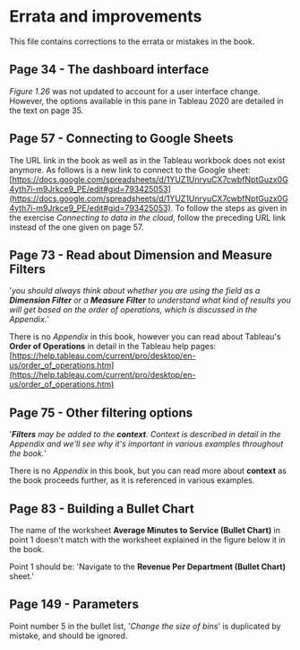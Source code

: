 # Errata and improvements
This file contains corrections to the errata or mistakes in the book.

## Page 34 - The dashboard interface

*Figure 1.26* was not updated to account for a user interface change. However, the options available in this pane in Tableau 2020 are detailed in the text on page 35.

## Page 57 - Connecting to Google Sheets

The URL link in the book as well as in the Tableau workbook does not exist anymore. As follows is a new link to connect to the Google sheet: [https://docs.google.com/spreadsheets/d/1YUZ1UnryuCX7cwbfNptGuzx0G4yth7i-m9Jrkce9_PE/edit#gid=793425053](https://docs.google.com/spreadsheets/d/1YUZ1UnryuCX7cwbfNptGuzx0G4yth7i-m9Jrkce9_PE/edit#gid=793425053).
To follow the steps as given in the exercise *Connecting to data in the cloud*, follow the preceding URL link instead of the one given on page 57. 

## Page 73 - Read about Dimension and Measure Filters

'*you should always think about whether you are using the field as a 
**Dimension Filter** or a **Measure Filter** to understand what kind of 
results you will get based on the order of operations, which is 
discussed in the Appendix.*'

There is no *Appendix* in this book, however you can read about Tableau's **Order of Operations** in detail in the Tableau help pages: [https://help.tableau.com/current/pro/desktop/en-us/order_of_operations.htm](https://help.tableau.com/current/pro/desktop/en-us/order_of_operations.htm)


## Page 75 - Other filtering options

'_**Filters** may be added to the **context**. Context is described in detail in the
Appendix and we'll see why it's important in various examples throughout
the book._'

There is no *Appendix* in this book, but you can read more about **context** as the book proceeds further, as it is referenced in various examples.

## Page 83 - Building a Bullet Chart

The name of the worksheet **Average Minutes to Service (Bullet Chart)** in point 1 doesn't match with the worksheet explained in the figure below it in the book. 

Point 1 should be: 'Navigate to the **Revenue Per Department (Bullet Chart)** sheet.'

## Page 149 - Parameters
Point number 5 in the bullet list, '*Change the size of bins*' is duplicated by mistake, and should be ignored.
